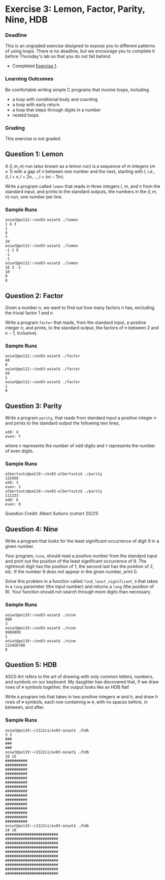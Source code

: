 # Exercise 3: Lemon, Factor, Parity, Nine, HDB

### Deadline

This is an ungraded exercise designed to expose you to different patterns of using loops.  There is no deadline, but we encourage you to complete it before Thursday's lab so that you do not fall behind.

- Completed [Exercise 1](ex01.md).

### Learning Outcomes

Be comfortable writing simple C programs that involve loops, including

- a loop with conditional body and counting
- a loop with early return
- a loop that steps through digits in a number
- nested loops

### Grading

This exercise is not graded.

## Question 1: Lemon

A $(l,m,n)$-run (also known as a lemon run) is a sequence of $m$ integers ($m \ge 1$) with a gap of $n$ between one number and the next, starting with $l$, i.e., $\langle l, l+n, l+2n, ..., l+(m-1)n \rangle.$

Write a program called `lemon` that reads in three integers $l$, $m$, and $n$ from the standard input, and prints to the standard outputs, the numbers in the $(l, m, n)$-run, one number per line.

### Sample Runs

```
ooiwt@pe112:~/ex03-ooiwt$ ./lemon
1 4 3
1
4
7
10
ooiwt@pe112:~/ex03-ooiwt$ ./lemon
-1 2 0
-1
-1
ooiwt@pe112:~/ex03-ooiwt$ ./lemon
10 3 -1
10
9
8
```

## Question 2: Factor

Given a number $n$, we want to find out how many factors $n$ has, excluding the trivial factor 1 and $n$.

Write a program `factor` that reads, from the standard input, a positive integer $n$, and prints, to the standard output, the factors of $n$ between 2 and $n-1$, inclusive).

### Sample Runs

```
ooiwt@pe112:~/ex03-ooiwt$ ./factor
48
8
ooiwt@pe112:~/ex03-ooiwt$ ./factor
49
1
ooiwt@pe112:~/ex03-ooiwt$ ./factor
1
0
```


## Question 3: Parity

Write a program `parity`, that reads from standard input a positive integer $n$ and prints to the standard output the following two lines,
```
odd: X
even: Y
```

where `X` represents the number of odd digits and `Y` represents the number of even digits.

### Sample Runs

```
albertsutz@pe119:~/ex03-albertsutz$ ./parity
123456
odd: 3
even: 3
albertsutz@pe119:~/ex03-albertsutz$ ./parity
111333
odd: 6
even: 0
```

Question Credit: Albert Sutiono (cohort 20/21)

## Question 4: Nine

Write a program that looks for the least significant occurrence of digit 9 in a given number.

Your program, `nine`, should read a positive number from the standard input and print out the position of the least significant occurrence of 9.  The rightmost digit has the position of 1, the second last has the position of 2, etc.  If the number 9 does not appear in the given number, print 0.

Solve this problem in a function called `find_least_significant_9` that takes in a `long` parameter (the input number) and returns a `long` (the position of 9).  Your function should not search through more digits than necessary.

### Sample Runs

```
ooiwt@pe119:~/ex03-ooiwt$ ./nine
900
3
ooiwt@pe119:~/ex03-ooiwt$ ./nine
9999999
1
ooiwt@pe119:~/ex03-ooiwt$ ./nine
123456780
0
```

## Question 5: HDB

ASCII Art refers to the art of drawing with only common letters, numbers, and symbols on our keyboard.  My daughter has discovered that, if we draw rows of `#` symbols together, the output looks like an HDB flat!

Write a program `hdb` that takes in two positive integers $w$ and $h$, and draw $h$ rows of `#` symbols, each row containing $w$ `#`, with no spaces before, in between, and after.

### Sample Runs

```
ooiwt@pe119:~/2122s1/ex03-ooiwt$ ./hdb
3 3
###
###
###
ooiwt@pe119:~/2122s1/ex03-ooiwt$ ./hdb
10 15
##########
##########
##########
##########
##########
##########
##########
##########
##########
##########
##########
##########
##########
##########
##########
ooiwt@pe119:~/2122s1/ex03-ooiwt$ ./hdb
24 10
########################
########################
########################
########################
########################
########################
########################
########################
########################
########################
```
